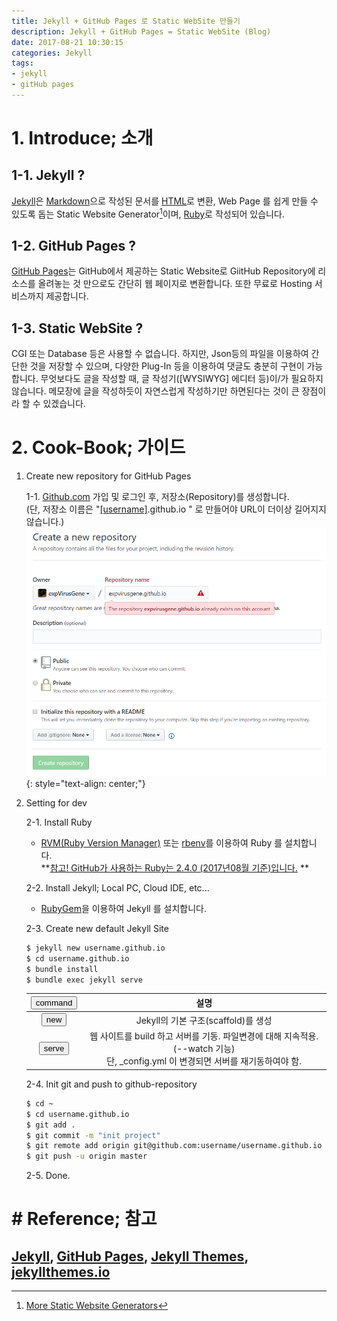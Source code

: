 ```yaml
---
title: Jekyll + GitHub Pages 로 Static WebSite 만들기
description: Jekyll + GitHub Pages = Static WebSite (Blog)
date: 2017-08-21 10:30:15
categories: Jekyll
tags:
- jekyll
- gitHub pages
---
```


# 1. Introduce; 소개
## 1-1. Jekyll ?
[Jekyll]은 [Markdown]으로 작성된 문서를 [HTML]로 변환, Web Page 를 쉽게 만들 수 있도록 돕는 Static Website Generator[^1]이며, [Ruby]로 작성되어 있습니다.

## 1-2. GitHub Pages ?
[GitHub Pages]는 GitHub에서 제공하는 Static Website로 GiitHub Repository에 리소스를 올려놓는 것 만으로도 간단히 웹 페이지로 변환합니다. 또한 무료로 Hosting 서비스까지 제공합니다.

## 1-3. Static WebSite ?
CGI 또는 Database 등은 사용할 수 없습니다. 하지만, Json등의 파일을 이용하여 간단한 것을 저장할 수 있으며, 다양한 Plug-In 등을 이용하여 댓글도 충분히 구현이 가능합니다.
무엇보다도 글을 작성할 때, 글 작성기([WYSIWYG] 에디터 등)이/가 필요하지 않습니다.  메모장에 글을 작성하듯이 자연스럽게 작성하기만 하면된다는 것이 큰 장점이라 할 수 있겠습니다.

<!--more-->

# 2. Cook-Book; 가이드
1. Create new repository for GitHub Pages

	1-1. [Github.com] 가입 및 로그인 후, 저장소(Repository)를 생성합니다.
		<br />(단, 저장소 이름은 "<ins>[username]</ins>.github.io " 로 만들어야 URL이 더이상 길어지지 않습니다.)
        ![new repository](/_assets/images/post/2017/0821_0001.png){: style="text-align: center;"}

2. Setting for dev

	2-1. Install Ruby

	*  [RVM(Ruby Version Manager)] 또는 [rbenv]를 이용하여 Ruby 를 설치합니다.
	<br />**[참고! GitHub가 사용하는 Ruby는 2.4.0 (2017년08월 기준)입니다.] **

	2-2. Install Jekyll; Local PC, Cloud IDE, etc...

	* [RubyGem]을 이용하여 Jekyll 를 설치합니다.

	2-3. Create new default Jekyll Site
	~~~ bash
	$ jekyll new username.github.io
	$ cd username.github.io
	$ bundle install
	$ bundle exec jekyll serve
	~~~

	|<button type="button">command</button>| 설명 |
	|:----:|:----:|
	|<button type="button">new</button>|Jekyll의 기본 구조(scaffold)를 생성|
	|<button type="button">serve</button>|웹 사이트를 build 하고 서버를 기동. 파일변경에 대해 지속적용. (--watch 기능) <br />단, _config.yml 이 변경되면 서버를 재기동하여야 함.|

	2-4. Init git and push to github-repository
	~~~ bash
	$ cd ~
	$ cd username.github.io
	$ git add .
	$ git commit -m "init project"
	$ git remote add origin git@github.com:username/username.github.io
	$ git push -u origin master
	~~~

	2-5. Done.


# # Reference; 참고
## [Jekyll], [GitHub Pages], [Jekyll Themes], [jekyllthemes.io]

[^1]: [More Static Website Generators](https://www.staticgen.com/)

[Jekyll]: http://jekyllrb.com/
[Markdown]: https://en.wikipedia.org/wiki/Markdown
[HTML]: https://en.wikipedia.org/wiki/HTML
[Ruby]: https://www.ruby-lang.org/ko/
[Github.com]: https://github.com/
[RVM(Ruby Version Manager)]: https://rvm.io/
[rbenv]: https://github.com/rbenv/rbenv
[참고! GitHub가 사용하는 Ruby는 2.4.0 (2017년08월 기준)입니다.]: https://pages.github.com/versions/
[RubyGem]: http://ruby-korea.github.io/rubygems-guides/what-is-a-gem/
[Jekyll Themes]: http://jekyllthemes.org/
[jekyllthemes.io]: https://jekyllthemes.io/
[GitHub Pages]: https://pages.github.com/

[BASE]: http://poiemaweb.com/jekyll-basics